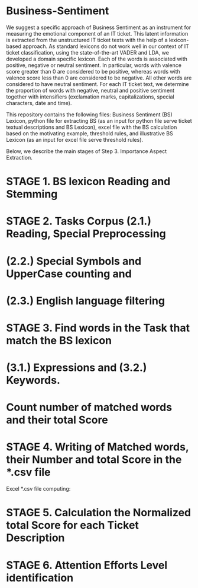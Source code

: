# Business-Sentiment
We suggest a specific approach of Business Sentiment as an instrument for measuring the emotional component of an IT ticket. This latent information is extracted from the unstructured IT ticket texts with the help of a lexicon-based approach. As standard lexicons do not work well in our context of IT ticket classification, using the state-of-the-art VADER and LDA, we developed a domain specific lexicon. Each of the words is associated with positive, negative or neutral sentiment. In particular, words with valence score greater than 0 are considered to be positive, whereas words with valence score less than 0 are considered to be negative. All other words are considered to have neutral sentiment. For each IT ticket text, we determine the proportion of words with negative, neutral and positive sentiment together with intensifiers (exclamation marks, capitalizations, special characters, date and time).

This repository contains the following files: Business Sentiment (BS) Lexicon, python file for extracting BS (as an input for python file serve ticket textual descriptions and BS Lexicon), excel file with the BS calculation based on the motivating example, threshold rules, and illustrative BS Lexicon (as an input for excel file serve threshold rules).

Below, we describe the main stages of Step 3. Importance Aspect Extraction.

# STAGE 1. BS lexicon Reading and Stemming
# STAGE 2. Tasks Corpus (2.1.) Reading, Special Preprocessing
#         (2.2.) Special Symbols and UpperCase counting and
#         (2.3.) English language filtering
# STAGE 3. Find words in the Task that match the BS lexicon 
#         (3.1.) Expressions and (3.2.) Keywords. 
#         Count number of matched words and their total Score
# STAGE 4. Writing of Matched words, their Number and total Score in the *.csv file

Excel *.csv file computing:
# STAGE 5. Calculation the Normalized total Score for each Ticket Description
# STAGE 6. Attention Efforts Level identification
